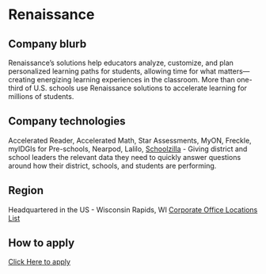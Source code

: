 # Renaissance 

## Company blurb

Renaissance’s solutions help educators analyze, customize, and plan personalized learning paths for students, allowing time for what matters—creating energizing learning experiences in the classroom. More than one-third of U.S. schools use Renaissance solutions to accelerate learning for millions of students.

## Company technologies

Accelerated Reader, Accelerated Math, Star Assessments, MyON, Freckle, myIDGIs for Pre-schools, Nearpod, Lalilo, 
[Schoolzilla](https://www.renaissance.com/products/schoolzilla/) - Giving district and school leaders the relevant data they need to quickly answer questions around how their district, schools, and students are performing.


## Region

Headquartered in the US - Wisconsin Rapids, WI
[Corporate Office Locations List](https://www.renaissance.com/about-us/contact-us/#office-locations)

## How to apply

[Click Here to apply](https://careers.smartrecruiters.com/Renaissance)